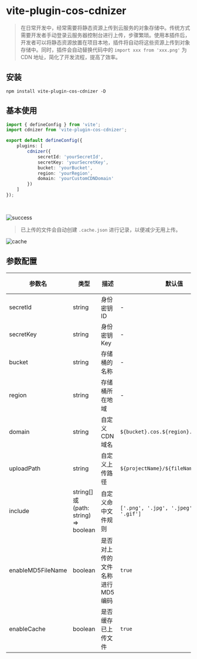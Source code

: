 # vite-plugin-cos-cdnizer

> 在日常开发中，经常需要将静态资源上传到云服务的对象存储中。传统方式需要开发者手动登录云服务器控制台进行上传，步骤繁琐。使用本插件后，开发者可以将静态资源放置在项目本地，插件将自动将这些资源上传到对象存储中。同时，插件会自动替换代码中的 `import xxx from 'xxx.png'` 为 CDN 地址，简化了开发流程，提高了效率。

## 安装

```base
npm install vite-plugin-cos-cdnizer -D
```

## 基本使用

```ts
import { defineConfig } from 'vite';
import cdnizer from 'vite-plugin-cos-cdnizer';

export default defineConfig({
	plugins: [
		cdnizer({
			secretId: 'yourSecretId',
			secretKey: 'yourSecretKey',
			bucket: 'yourBucket',
			region: 'yourRegion',
			domain: 'yourCustomCDNDomain'
		})
	]
});
```

<br>

![success](https://static.rux.ink/uPic/success.gif)

> 已上传的文件会自动创建 `.cache.json` 进行记录，以便减少无用上传。

![cache](https://static.rux.ink/uPic/cache.gif)

## 参数配置

| 参数名            | 类型                                  | 描述                              | 默认值                                      | 必填 |
| ----------------- | ------------------------------------- | --------------------------------- | ------------------------------------------- | ---- |
| secretId          | string                                | 身份密钥 ID                       | -                                           | 是   |
| secretKey         | string                                | 身份密钥 Key                      | -                                           | 是   |
| bucket            | string                                | 存储桶的名称                      | -                                           | 是   |
| region            | string                                | 存储桶所在地域                    | -                                           | 是   |
| domain            | string                                | 自定义 CDN 域名                   | `${bucket}.cos.${region}.myqcloud.com`      | 否   |
| uploadPath        | string                                | 自定义上传路径                    | `${projectName}/${fileName}`                | 否   |
| include           | string[] 或 (path: string) => boolean | 自定义命中文件规则                | `['.png', '.jpg', '.jpeg', '.svg', '.gif']` | 否   |
| enableMD5FileName | boolean                               | 是否对上传的文件名称进行 MD5 编码 | `true`                                      | 否   |
| enableCache       | boolean                               | 是否缓存已上传文件                | `true`                                      | 否   |
